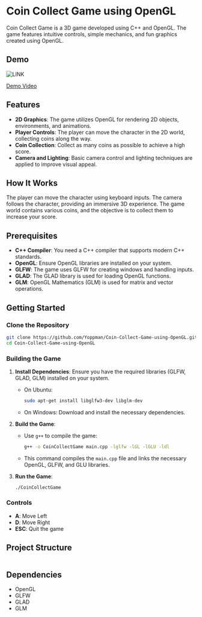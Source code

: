 
# Coin Collect Game using OpenGL

Coin Collect Game is a 3D game developed using C++ and OpenGL. The game features intuitive controls, simple mechanics, and fun graphics created using OpenGL.

## Demo
![LINK](Demo.gif)

[Demo Video](https://imgur.com/a/nxJM0bd)

## Features

- **2D Graphics**: The game utilizes OpenGL for rendering 2D objects, environments, and animations.
- **Player Controls**: The player can move the character in the 2D world, collecting coins along the way.
- **Coin Collection**: Collect as many coins as possible to achieve a high score.
- **Camera and Lighting**: Basic camera control and lighting techniques are applied to improve visual appeal.

## How It Works

The player can move the character using keyboard inputs. The camera follows the character, providing an immersive 3D experience. The game world contains various coins, and the objective is to collect them to increase your score.

## Prerequisites

- **C++ Compiler**: You need a C++ compiler that supports modern C++ standards.
- **OpenGL**: Ensure OpenGL libraries are installed on your system.
- **GLFW**: The game uses GLFW for creating windows and handling inputs.
- **GLAD**: The GLAD library is used for loading OpenGL functions.
- **GLM**: OpenGL Mathematics (GLM) is used for matrix and vector operations.

## Getting Started

### Clone the Repository
```bash
git clone https://github.com/Yoppman/Coin-Collect-Game-using-OpenGL.git
cd Coin-Collect-Game-using-OpenGL
```

### Building the Game

1. **Install Dependencies**: Ensure you have the required libraries (GLFW, GLAD, GLM) installed on your system.
   - On Ubuntu:
     ```bash
     sudo apt-get install libglfw3-dev libglm-dev
     ```
   - On Windows:
     Download and install the necessary dependencies.

2. **Build the Game**:
   - Use `g++` to compile the game:
     ```bash
     g++ -o CoinCollectGame main.cpp -lglfw -lGL -lGLU -ldl
     ```
   - This command compiles the `main.cpp` file and links the necessary OpenGL, GLFW, and GLU libraries.

3. **Run the Game**:
   ```bash
   ./CoinCollectGame
   ```

### Controls

- **A**: Move Left
- **D**: Move Right
- **ESC**: Quit the game

## Project Structure

```

```

## Dependencies

- OpenGL
- GLFW
- GLAD
- GLM

